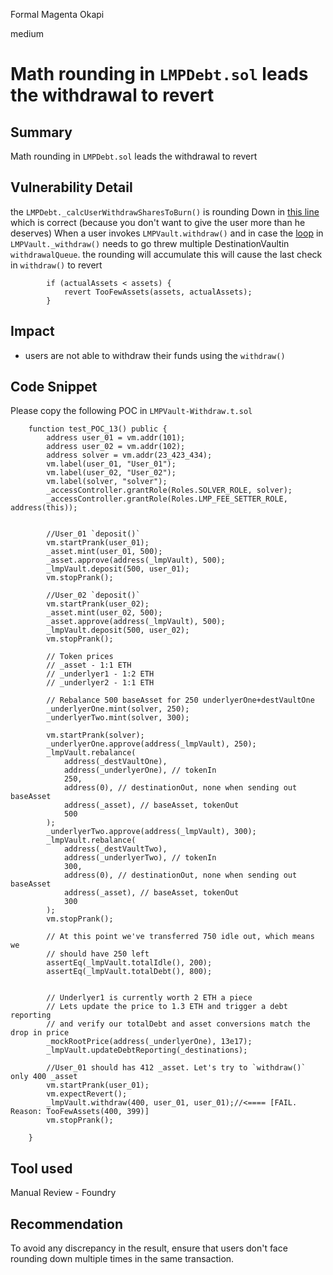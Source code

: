 Formal Magenta Okapi

medium

# Math rounding in `LMPDebt.sol` leads the withdrawal to revert
## Summary

Math rounding in `LMPDebt.sol` leads the withdrawal to revert

## Vulnerability Detail

the `LMPDebt._calcUserWithdrawSharesToBurn()` is rounding Down in [this line](https://github.com/sherlock-audit/2023-06-tokemak/blob/main/v2-core-audit-2023-07-14/src/vault/libs/LMPDebt.sol#L279) which is correct (because you don't want to give the user more than he deserves) 
When a user invokes `LMPVault.withdraw()` and in case the [loop](https://github.com/sherlock-audit/2023-06-tokemak/blob/main/v2-core-audit-2023-07-14/src/vault/LMPVault.sol#L470-L506) in `LMPVault._withdraw()` needs to go threw multiple DestinationVaultin `withdrawalQueue`. 
the rounding will accumulate this will cause the last check in `withdraw()` to revert 

```solidity
        if (actualAssets < assets) {
            revert TooFewAssets(assets, actualAssets);
        }
```

## Impact
- users are not able to withdraw their funds using the `withdraw()`

## Code Snippet

Please copy the following POC in `LMPVault-Withdraw.t.sol`
```solidity
    function test_POC_13() public {
        address user_01 = vm.addr(101);
        address user_02 = vm.addr(102);
        address solver = vm.addr(23_423_434);
        vm.label(user_01, "User_01");
        vm.label(user_02, "User_02");
        vm.label(solver, "solver");
        _accessController.grantRole(Roles.SOLVER_ROLE, solver);
        _accessController.grantRole(Roles.LMP_FEE_SETTER_ROLE, address(this));


        //User_01 `deposit()`
        vm.startPrank(user_01);
        _asset.mint(user_01, 500);
        _asset.approve(address(_lmpVault), 500);
        _lmpVault.deposit(500, user_01);
        vm.stopPrank();

        //User_02 `deposit()`
        vm.startPrank(user_02);
        _asset.mint(user_02, 500);
        _asset.approve(address(_lmpVault), 500);
        _lmpVault.deposit(500, user_02);
        vm.stopPrank();

        // Token prices
        // _asset - 1:1 ETH
        // _underlyer1 - 1:2 ETH
        // _underlyer2 - 1:1 ETH

        // Rebalance 500 baseAsset for 250 underlyerOne+destVaultOne
        _underlyerOne.mint(solver, 250);
        _underlyerTwo.mint(solver, 300);

        vm.startPrank(solver);
        _underlyerOne.approve(address(_lmpVault), 250);
        _lmpVault.rebalance(
            address(_destVaultOne),
            address(_underlyerOne), // tokenIn
            250,
            address(0), // destinationOut, none when sending out baseAsset
            address(_asset), // baseAsset, tokenOut
            500
        );
        _underlyerTwo.approve(address(_lmpVault), 300);
        _lmpVault.rebalance(
            address(_destVaultTwo),
            address(_underlyerTwo), // tokenIn
            300,
            address(0), // destinationOut, none when sending out baseAsset
            address(_asset), // baseAsset, tokenOut
            300
        );
        vm.stopPrank();

        // At this point we've transferred 750 idle out, which means we
        // should have 250 left
        assertEq(_lmpVault.totalIdle(), 200);
        assertEq(_lmpVault.totalDebt(), 800);

        
        // Underlyer1 is currently worth 2 ETH a piece
        // Lets update the price to 1.3 ETH and trigger a debt reporting
        // and verify our totalDebt and asset conversions match the drop in price
        _mockRootPrice(address(_underlyerOne), 13e17);
        _lmpVault.updateDebtReporting(_destinations);

        //User_01 should has 412 _asset. Let's try to `withdraw()` only 400 _asset
        vm.startPrank(user_01);
        vm.expectRevert(); 
        _lmpVault.withdraw(400, user_01, user_01);//<==== [FAIL. Reason: TooFewAssets(400, 399)]
        vm.stopPrank();

    }
```
## Tool used

Manual Review - Foundry

## Recommendation

To avoid any discrepancy in the result, ensure that users don't face rounding down multiple times in the same transaction. 
